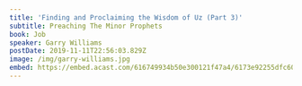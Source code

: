```yaml
---
title: 'Finding and Proclaiming the Wisdom of Uz (Part 3)'
subtitle: Preaching The Minor Prophets
book: Job
speaker: Garry Williams
postDate: 2019-11-11T22:56:03.829Z
image: /img/garry-williams.jpg
embed: https://embed.acast.com/616749934b50e300121f47a4/6173e92255dfc60012cfdadc?theme=light&subscribe=false
---
```

